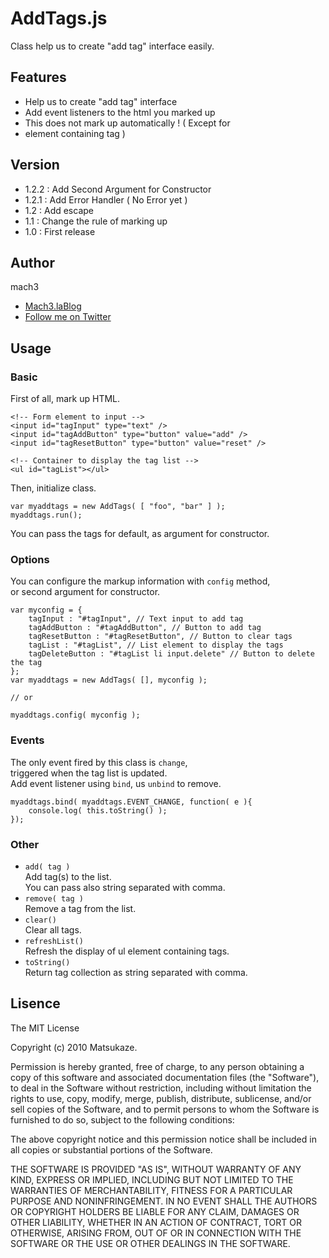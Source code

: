 # AddTags.js

Class help us to create "add tag" interface easily.

## Features

- Help us to create "add tag" interface
- Add event listeners to the html you marked up
- This does not mark up automatically !
  ( Except for <li> element containing tag )

## Version

- 1.2.2 : Add Second Argument for Constructor
- 1.2.1 : Add Error Handler ( No Error yet )
- 1.2 : Add escape
- 1.1 : Change the rule of marking up
- 1.0 : First release

## Author

mach3

- [Mach3.laBlog](http://blog.mach3.jp)
- [Follow me on Twitter](http://twitter.com/mach3ss)

## Usage

### Basic

First of all, mark up HTML.
	
	<!-- Form element to input -->
	<input id="tagInput" type="text" />
	<input id="tagAddButton" type="button" value="add" />
	<input id="tagResetButton" type="button" value="reset" />
	
	<!-- Container to display the tag list -->
	<ul id="tagList"></ul>

Then, initialize class.

	var myaddtags = new AddTags( [ "foo", "bar" ] );
	myaddtags.run();

You can pass the tags for default, as argument for constructor.

### Options

You can configure the markup information with `config` method,  
or second argument for constructor.
	
	var myconfig = {
		tagInput : "#tagInput", // Text input to add tag
		tagAddButton : "#tagAddButton", // Button to add tag
		tagResetButton : "#tagResetButton", // Button to clear tags
		tagList : "#tagList", // List element to display the tags
		tagDeleteButton : "#tagList li input.delete" // Button to delete the tag
	};
	var myaddtags = new AddTags( [], myconfig );

	// or

	myaddtags.config( myconfig );


### Events

The only event fired by this class is `change`,  
triggered when the tag list is updated.  
Add event listener using `bind`, us `unbind` to remove.

	myaddtags.bind( myaddtags.EVENT_CHANGE, function( e ){
		console.log( this.toString() );
	});

### Other

- `add( tag )`  
	Add tag(s) to the list.  
	You can pass also string separated with comma.
- `remove( tag )`  
	Remove a tag from the list.
- `clear()`  
	Clear all tags.
- `refreshList()`  
	Refresh the display of ul element containing tags.
- `toString()`  
	Return tag collection as string separated with comma.

## Lisence

The MIT License

Copyright (c) 2010 Matsukaze.

Permission is hereby granted, free of charge, to any person obtaining a copy
of this software and associated documentation files (the "Software"), to deal
in the Software without restriction, including without limitation the rights
to use, copy, modify, merge, publish, distribute, sublicense, and/or sell
copies of the Software, and to permit persons to whom the Software is
furnished to do so, subject to the following conditions:

The above copyright notice and this permission notice shall be included in
all copies or substantial portions of the Software.

THE SOFTWARE IS PROVIDED "AS IS", WITHOUT WARRANTY OF ANY KIND, EXPRESS OR
IMPLIED, INCLUDING BUT NOT LIMITED TO THE WARRANTIES OF MERCHANTABILITY,
FITNESS FOR A PARTICULAR PURPOSE AND NONINFRINGEMENT. IN NO EVENT SHALL THE
AUTHORS OR COPYRIGHT HOLDERS BE LIABLE FOR ANY CLAIM, DAMAGES OR OTHER
LIABILITY, WHETHER IN AN ACTION OF CONTRACT, TORT OR OTHERWISE, ARISING FROM,
OUT OF OR IN CONNECTION WITH THE SOFTWARE OR THE USE OR OTHER DEALINGS IN
THE SOFTWARE.

